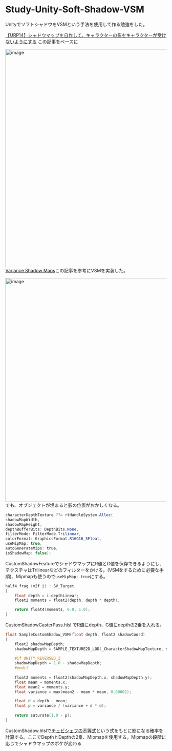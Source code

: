 # Study-Unity-Soft-Shadow-VSM
UnityでソフトシャドウをVSMという手法を使用して作る勉強をした。

[【URP14】シャドウマップを自作して、キャラクターの影をキャラクターが受けないようにする](https://zenn.dev/r_ngtm/articles/urp14-custom-shadow)
この記事をベースに


<img width="809" height="680" alt="image" src="https://github.com/user-attachments/assets/7e4eb390-b889-4537-9eb7-015e99ba7ed7" /><br>
[Variance Shadow Maps](https://asura.iaigiri.com/XNA_GS/xna33.html)この記事を参考にVSMを実装した。

<img width="1091" height="698" alt="image" src="https://github.com/user-attachments/assets/e39bc4f2-9ae6-4b0d-a375-65e037e25196" /><br>
でも、オブジェクトが埋まると影の位置がおかしくなる。

```C#  
characterDepthTexture ??= rtHandleSystem.Alloc(
shadowMapWidth,
shadowMapHeight,
depthBufferBits: DepthBits.None,
filterMode: FilterMode.Trilinear,
colorFormat: GraphicsFormat.R16G16_SFloat,
useMipMap: true,
autoGenerateMips: true, 
isShadowMap: false);
```
CustomShadowFeatureでシャドウマップにR値とG値を保存できるようにし、テクスチャはTrilinearなどのフィルターをかける。(VSMをするために必要な手順)、Mipmapも使うので`useMipMap: true`にする。

```C
half4 frag (v2f i) : SV_Target
{
    float depth = i.depthLinear;
    float2 moments = float2(depth, depth * depth);

    return float4(moments, 0.0, 1.0);
}
```
CustomShadowCasterPass.hlsl でR値にdepth、G値にdepthの2乗を入れる。

```C
float SampleCustomShadow_VSM(float depth, float2 shadowCoord)
{
    float2 shadowMapDepth;
    shadowMapDepth = SAMPLE_TEXTURE2D_LOD(_CharacterShadowMapTexture, sampler_CharacterShadowMapTexture, shadowCoord.xy, 2).rg;
    
    #if UNITY_REVERSED_Z
    shadowMapDepth = 1.0 - shadowMapDepth;
    #endif
    
    float2 moments = float2(shadowMapDepth.x, shadowMapDepth.y);
    float mean = moments.x;
    float mean2 = moments.y;
    float variance = max(mean2 - mean * mean, 0.00002);

    float d = depth - mean;
    float p = variance / (variance + d * d);
    
    return saturate(1.0 - p);
}
```
CustomShadow.hlslで[チェビシェフの不等式](https://ja.wikipedia.org/wiki/%E3%83%81%E3%82%A7%E3%83%93%E3%82%B7%E3%82%A7%E3%83%95%E3%81%AE%E4%B8%8D%E7%AD%89%E5%BC%8F)という式をもとに影になる確率を計算する。ここでDepthとDepthの2乗、Mipmapを使用する。Mipmapの段階に応じでシャドウマップのボケが変わる
